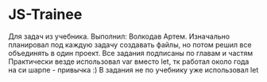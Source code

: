 # JS-Trainee
Для задач из учебника.
Выполнил: Волкодав Артем.
Изначально планировал под каждую задачу создавать файлы, но потом решил все объединять в один проект. 
Все задания подписаны по главам и частям
Практически везде использовал var вместо let, тк работал около года на си шарпе - привычка :) В задания не по учебнику уже использовал let
